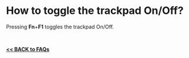 # How to toggle the trackpad On/Off?

Pressing **Fn**+**F1** toggles the trackpad On/Off.

<br>

[**<< BACK to FAQs**](./TOC-FAQ.md#frequently-asked-questions)

